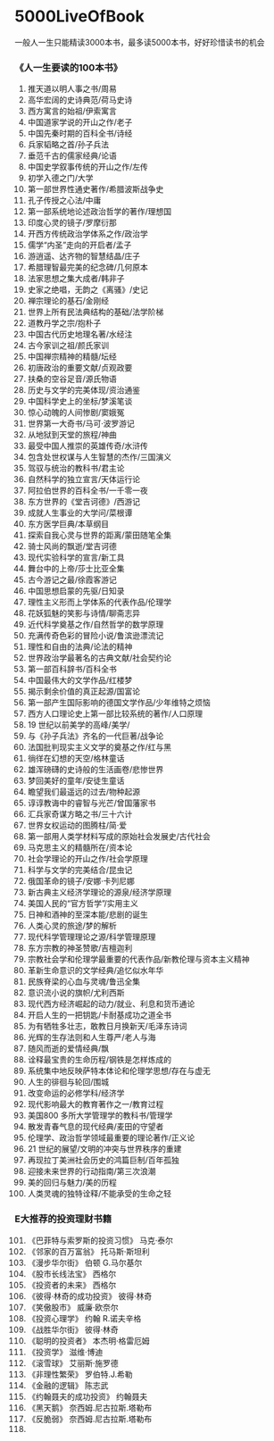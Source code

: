 # 5000LiveOfBook
一般人一生只能精读3000本书，最多读5000本书，好好珍惜读书的机会

### 《人一生要读的100本书》
1.	推天道以明人事之书/周易
2.	高华宏阔的史诗典范/荷马史诗
3.	西方寓言的始祖/伊索寓言
4.	中国道家学说的开山之作/老子
5.	中国先秦时期的百科全书/诗经
6.	兵家韬略之首/孙子兵法
7.	垂范千古的儒家经典/论语
8.	中国史学叙事传统的开山之作/左传
9.	初学入德之门/大学
10.	第一部世界性通史著作/希腊波斯战争史
11.	孔子传授之心法/中庸
12.	第一部系统地论述政治哲学的著作/理想国
13.	印度心灵的镜子/罗摩衍那
14.	开西方传统政治学体系之作/政治学
15.	儒学“内圣”走向的开启者/孟子
16.	游逍遥、达齐物的智慧结晶/庄子
17.	希腊理智最完美的纪念碑/几何原本
18.	法家思想之集大成者/韩非子
19.	史家之绝唱，无韵之《离骚》/史记
20.	禅宗理论的基石/金刚经
21.	世界上所有民法典结构的基础/法学阶梯
22.	道教丹学之宗/抱朴子
23.	中国古代历史地理名著/水经注
24.	古今家训之祖/颜氏家训
25.	中国禅宗精神的精髓/坛经
26.	初唐政治的重要文献/贞观政要
27.	扶桑的空谷足音/源氏物语
28.	历史与文学的完美体现/资治通鉴
29.	中国科学史上的坐标/梦溪笔谈
30.	惊心动魄的人间惨剧/窦娥冤
31.	世界第一大奇书/马可·波罗游记
32.	从地狱到天堂的旅程/神曲
33.	最受中国人推崇的英雄传奇/水浒传
34.	包含处世权谋与人生智慧的杰作/三国演义
35.	驾驭与统治的教科书/君主论
36.	自然科学的独立宣言/天体运行论
37.	阿拉伯世界的百科全书/一千零一夜
38.	东方世界的《堂吉诃德》/西游记
39.	成就人生事业的大学问/菜根谭
40.	东方医学巨典/本草纲目
41.	探索自我心灵与世界的距离/蒙田随笔全集
42.	骑士风尚的飘逝/堂吉诃德
43.	现代实验科学的宣言/新工具
44.	舞台中的上帝/莎士比亚全集
45.	古今游记之最/徐霞客游记
46.	中国思想启蒙的先驱/日知录
47.	理性主义形而上学体系的代表作品/伦理学
48.	花妖狐魅的笑影与诗情/聊斋志异
49.	近代科学奠基之作/自然哲学的数学原理
50.	充满传奇色彩的冒险小说/鲁滨逊漂流记
51.	理性和自由的法典/论法的精神
52.	世界政治学最著名的古典文献/社会契约论
53.	第一部百科辞书/百科全书
54.	中国最伟大的文学作品/红楼梦
55.	揭示剩余价值的真正起源/国富论
56.	第一部产生国际影响的德国文学作品/少年维特之烦恼
57.	西方人口理论史上第一部比较系统的著作/人口原理
58.	19 世纪以前美学的高峰/美学/
59.	与《孙子兵法》齐名的一代巨著/战争论
60.	法国批判现实主义文学的奠基之作/红与黑
61.	徜徉在幻想的天空/格林童话
62.	雄浑磅礴的史诗般的生活画卷/悲惨世界
63.	梦回美好的童年/安徒生童话
64.	瞻望我们最遥远的过去/物种起源
65.	谆谆教诲中的睿智与光芒/曾国藩家书
66.	汇兵家奇谋方略之书/三十六计
67.	世界女权运动的图腾柱/简·爱
68.	第一部用人类学材料写成的原始社会发展史/古代社会
69.	马克思主义的精髓所在/资本论
70.	社会学理论的开山之作/社会学原理
71.	科学与文学的完美结合/昆虫记
72.	俄国革命的镜子/安娜·卡列尼娜
73.	新古典主义经济学理论的源泉/经济学原理
74.	美国人民的“官方哲学”/实用主义
75.	日神和酒神的至深本能/悲剧的诞生
76.	人类心灵的旅途/梦的解析
77.	现代科学管理理论之源/科学管理原理
78.	东方宗教的神圣赞歌/吉檀迦利
79.	宗教社会学和伦理学最重要的代表作品/新教伦理与资本主义精神
80.	革新生命意识的文学经典/追忆似水年华
81.	民族脊梁的心血与灵魂/鲁迅全集
82.	意识流小说的旗帜/尤利西斯
83.	现代西方经济崛起的动力/就业、利息和货币通论
84.	开启人生的一把钥匙/卡耐基成功之道全书
85.	为有牺牲多壮志，敢教日月换新天/毛泽东诗词
86.	光辉的生存法则和人生尊严/老人与海
87.	随风而逝的爱情经典/飘
88.	诠释最宝贵的生命历程/钢铁是怎样炼成的
89.	系统集中地反映萨特本体论和伦理学思想/存在与虚无
90.	人生的徘徊与轮回/围城
91.	改变命运的必修学科/经济学
92.	现代影响最大的教育著作之一/教育过程
93.	美国800 多所大学管理学的教科书/管理学
94.	散发青春气息的现代经典/麦田的守望者
95.	伦理学、政治哲学领域最重要的理论著作/正义论
96.	21 世纪的展望/文明的冲突与世界秩序的重建
97.	再现拉丁美洲社会历史的鸿篇巨制/百年孤独
98.	迎接未来世界的行动指南/第三次浪潮
99.	美的回归与魅力/美的历程
100. 人类灵魂的独特诠释/不能承受的生命之轻

### E大推荐的投资理财书籍
101. 《巴菲特与索罗斯的投资习惯》 马克·泰尔
102. 《邻家的百万富翁》 托马斯·斯坦利
103. 《漫步华尔街》 伯顿 G.马尔基尔
104. 《股市长线法宝》 西格尔
105. 《投资者的未来》 西格尔
106. 《彼得·林奇的成功投资》 彼得·林奇
107. 《笑傲股市》 威廉·欧奈尔
108. 《投资心理学》 约翰 R.诺夫辛格
109. 《战胜华尔街》 彼得·林奇
110. 《聪明的投资者》 本杰明·格雷厄姆
111. 《投资学》 滋维·博迪
112. 《滚雪球》 艾丽斯·施罗德
113. 《非理性繁荣》 罗伯特.J.希勒
114. 《金融的逻辑》 陈志武
115. 《约翰聂夫的成功投资》 约翰聂夫
116. 《黑天鹅》 奈西姆.尼古拉斯.塔勒布
117. 《反脆弱》 奈西姆.尼古拉斯.塔勒布
102. 

